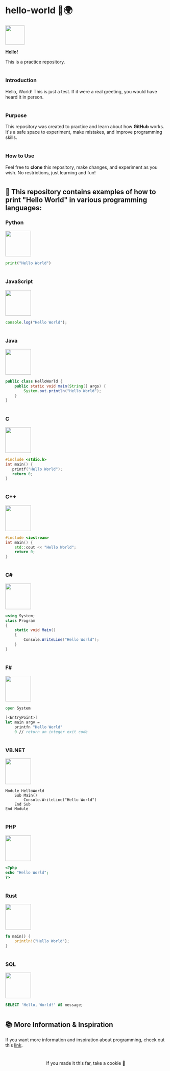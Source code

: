 # hello-world 👋🌍

<img src="https://user-images.githubusercontent.com/98788821/209615112-def0ac3e-2067-4dfb-bb32-7fb4bdf52bdb.gif" width="60" height="60"/>

**Hello!**

This is a practice repository.

#

### Introduction

Hello, World! This is just a test. If it were a real greeting, you would have heard it in person.

#

### Purpose

This repository was created to practice and learn about how **GitHub** works. It's a safe space to experiment, make mistakes, and improve programming skills.

#

### How to Use

Feel free to **clone** this repository, make changes, and experiment as you wish. No restrictions, just learning and fun!

#

## 🚀 **This repository contains examples of how to print "Hello World" in various programming languages:**

### **Python**  
<img src="https://cdn.jsdelivr.net/gh/devicons/devicon/icons/python/python-original.svg" width="80" height="80"/>

```python
print("Hello World")
```

#

### **JavaScript**  
<img src="https://cdn.jsdelivr.net/gh/devicons/devicon/icons/javascript/javascript-plain.svg" width="80" height="80"/>

```javascript
console.log("Hello World");
```

#

### **Java**  
<img src="https://cdn.jsdelivr.net/gh/devicons/devicon/icons/java/java-plain.svg" width="80" height="80"/>

```java
public class HelloWorld {
    public static void main(String[] args) {
        System.out.println("Hello World");
    }
}
```

#

### **C**  
<img src="https://cdn.jsdelivr.net/gh/devicons/devicon/icons/c/c-original.svg" width="80" height="80"/>

```c
#include <stdio.h>
int main() {
   printf("Hello World");
   return 0;
}
```

#

### **C++**  
<img src="https://cdn.jsdelivr.net/gh/devicons/devicon/icons/cplusplus/cplusplus-original.svg" width="80" height="80"/>

```cpp
#include <iostream>
int main() {
    std::cout << "Hello World";
    return 0;
}
```

#

### **C#**  
<img src="https://cdn.jsdelivr.net/gh/devicons/devicon/icons/csharp/csharp-original.svg" width="80" height="80"/>

```csharp
using System;
class Program
{
    static void Main()
    {
        Console.WriteLine("Hello World");
    }
}
```

#

### **F#**  
<img src="https://cdn.jsdelivr.net/gh/devicons/devicon/icons/fsharp/fsharp-original.svg" width="80" height="80"/>

```fsharp
open System

[<EntryPoint>]
let main argv =
    printfn "Hello World"
    0 // return an integer exit code
```

#

### **VB.NET**  
<img src="https://cdn.jsdelivr.net/gh/devicons/devicon/icons/visualbasic/visualbasic-original.svg" width="80" height="80"/>

```vbnet
Module HelloWorld
    Sub Main()
        Console.WriteLine("Hello World")
    End Sub
End Module
```

#

### **PHP**  
<img src="https://cdn.jsdelivr.net/gh/devicons/devicon/icons/php/php-plain.svg" width="80" height="80"/>

```php
<?php
echo "Hello World";
?>
```

#

### **Rust**  
<img src="https://cdn.jsdelivr.net/gh/devicons/devicon/icons/rust/rust-original.svg" width="80" height="80"/>

```rust
fn main() {
    println!("Hello World");
}
```

#

### **SQL**  
<img src="https://cdn.jsdelivr.net/gh/devicons/devicon/icons/mysql/mysql-original.svg" width="80" height="80"/>

```sql
SELECT 'Hello, World!' AS message;
```

#

## 📚 **More Information & Inspiration**

If you want more information and inspiration about programming, check out this [link](https://www.alura.com.br/artigos/hello-world-em-varias-linguagens).

#

<div align="center">
    If you made it this far, take a cookie 🍪
</div>
